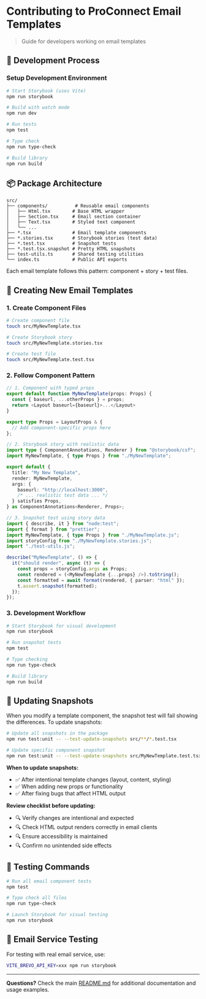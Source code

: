# Contributing to ProConnect Email Templates

> Guide for developers working on email templates

## 🚀 Development Process

### Setup Development Environment

```bash
# Start Storybook (uses Vite)
npm run storybook

# Build with watch mode
npm run dev

# Run tests
npm test

# Type check
npm run type-check

# Build library
npm run build
```

## 📦 Package Architecture

```
src/
├── components/          # Reusable email components
│   ├── Html.tsx        # Base HTML wrapper
│   ├── Section.tsx     # Email section container
│   ├── Text.tsx        # Styled text component
│   └── ...
├── *.tsx               # Email template components
├── *.stories.tsx       # Storybook stories (test data)
├── *.test.tsx          # Snapshot tests
├── *.test.tsx.snapshot # Pretty HTML snapshots
├── test-utils.ts       # Shared testing utilities
└── index.ts            # Public API exports
```

Each email template follows this pattern: component + story + test files.

## 📧 Creating New Email Templates

### 1. Create Component Files

```bash
# Create component file
touch src/MyNewTemplate.tsx

# Create Storybook story
touch src/MyNewTemplate.stories.tsx

# Create test file
touch src/MyNewTemplate.test.tsx
```

### 2. Follow Component Pattern

```typescript
// 1. Component with typed props
export default function MyNewTemplate(props: Props) {
  const { baseurl, ...otherProps } = props;
  return <Layout baseurl={baseurl}>...</Layout>
}

export type Props = LayoutProps & {
  // Add component-specific props here
};

// 2. Storybook story with realistic data
import type { ComponentAnnotations, Renderer } from "@storybook/csf";
import MyNewTemplate, { type Props } from "./MyNewTemplate";

export default {
  title: "My New Template",
  render: MyNewTemplate,
  args: {
    baseurl: "http://localhost:3000",
    /* ... realistic test data ... */
  } satisfies Props,
} as ComponentAnnotations<Renderer, Props>;

// 3. Snapshot test using story data
import { describe, it } from "node:test";
import { format } from "prettier";
import MyNewTemplate, { type Props } from "./MyNewTemplate.js";
import storyConfig from "./MyNewTemplate.stories.js";
import "./test-utils.js";

describe("MyNewTemplate", () => {
  it("should render", async (t) => {
    const props = storyConfig.args as Props;
    const rendered = (<MyNewTemplate {...props} />).toString();
    const formatted = await format(rendered, { parser: "html" });
    t.assert.snapshot(formatted);
  });
});
```

### 3. Development Workflow

```bash
# Start Storybook for visual development
npm run storybook

# Run snapshot tests
npm test

# Type checking
npm run type-check

# Build library
npm run build
```

## 🧪 Updating Snapshots

When you modify a template component, the snapshot test will fail showing the differences. To update snapshots:

```bash
# Update all snapshots in the package
npm run test:unit -- --test-update-snapshots src/**/*.test.tsx

# Update specific component snapshot
npm run test:unit -- --test-update-snapshots src/MyNewTemplate.test.tsx
```

**When to update snapshots:**

- ✅ After intentional template changes (layout, content, styling)
- ✅ When adding new props or functionality
- ✅ After fixing bugs that affect HTML output

**Review checklist before updating:**

- 🔍 Verify changes are intentional and expected
- 🔍 Check HTML output renders correctly in email clients
- 🔍 Ensure accessibility is maintained
- 🔍 Confirm no unintended side effects

## 🚢 Testing Commands

```bash
# Run all email component tests
npm test

# Type check all files
npm run type-check

# Launch Storybook for visual testing
npm run storybook
```

## 🎨 Email Service Testing

For testing with real email service, use:

```bash
VITE_BREVO_API_KEY=xxx npm run storybook
```

---

**Questions?** Check the main [README.md](./README.md) for additional documentation and usage examples.
